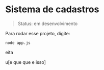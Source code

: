 <h1>Sistema de cadastros</h1>

> Status: em desenvolvimento

Para rodar esse projeto, digite:

```
node app.js
```

eita

u[e que que e isso]
